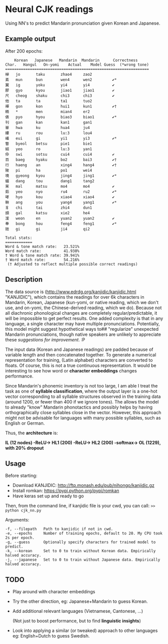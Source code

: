 # Neural CJK readings
Using NN's to predict Mandarin pronunciation given Korean and Japanese.

## Example output
After 200 epochs:
```
	Korean 	 Japanese   Mandarin  Mandarin      Correctness
Char.	Hangul 	 On-yomi    Actual    Model Guess  (*wrong tone)
================================================================
棹  	jo       taku       zhao4     zao2                        
紊  	mun      bun        wen4      wen2         ✔︎*            
翼  	ig       yoku       yi4       yi4          ✔︎             
膠  	gyo      kyou       jiao1     jiao1        ✔︎             
尺  	cheog    shaku      chi3      chi3         ✔︎             
他  	ta       ta         ta1       tuo2                        
褌  	gon      kon        hui1      kun1         ✔︎†            
粫  	*        men        mian4     er2                         
俵  	pyo      hyou       biao3     biao1        ✔︎*            
刊  	gan      kan        kan1      gan1                        
崋  	hwa      ku         hua4      ju4                         
縷  	ru       rou        lu:3      lou4                        
嶬  	eui      gi         yi1       yi3          ✔︎*            
瞥  	byeol    betsu      pie1      bie1                        
絽  	yeo      ro         lu:3      yan1                        
伜  	swi      sotsu      cui4      cui4         ✔︎             
百  	baeg     hyaku      bo2       bai3         ✔︎†            
行  	haeng    an         xing4     hang4        ✔︎†            
陂  	pi       ha         po1       wei4                        
境  	gyeong   kyou       jing4     jing1        ✔︎*            
蟷  	dang     tou        dang1     tang2                       
茉  	mal      matsu      mo4       mo4          ✔︎             
茹  	yeo      nyo        ru4       ru2          ✔︎*            
哮  	hyo      kou        xiao4     xiao4        ✔︎             
鞅  	ang      you        yang4     yang1        ✔︎*            
豸  	chi      tai        zhi4      dun1                        
頡  	gal      katsu      xie2      he4                         
湲  	weon     en         yuan2     yuan2        ✔︎             
奉  	bong     hou        feng4     feng1        ✔︎*            
妓  	gi       gi         ji4       qi2                         

Total stats:
============
Word & tone match rate:   23.521%
Word match rate:          41.938%
† Word & tone match rate: 39.941%
† Word match rate:        54.216%
 († Adjusted to reflect multiple possible correct readings)
```

## Description
The data source is (http://www.edrdg.org/kanjidic/kanjidic.html "KANJIDIC"), which contains the readings for over 6k characters in Mandarin, Korean, Japanese (kun-yomi, or native reading, which we don't use, and on-yomi, the Chinese-derived reading, which we do). Because not all diachronic phonological changes are completely regular/predictable, it will be impossible to get perfect results. One added complexity is that in any language, a single character may have multiple pronunciations. Potentially, this model might suggest hypothetical ways to## "regularize" unexpected Mandarin pronunciations, though native speakers are unlikely to appreciate these *suggestions for improvement*. :P 

The input data (Korean and Japanese readings) are padded because of variable length and then concatenated together. To generate a numerical representation for training, (Latin alphabet) characters are converted to floats. Of course, this is not a true continuous representation. It would be interesting to see how word or **character embeddings** changes performance.

Since Mandarin's phonemic inventory is not too large, I am able I treat the task as one of **syllable classification**, where the output layer is a one-hot vector corresponding to all syllable structures observed in the training data (around 1200, or fewer than 400 if we ignore tones). The allows the model to already "know" Mandarin phonotactics and possibly helps by having orthographically close syllables close in the vector. However, this approach might not be advisable for languages with many possible syllables, such as English or German.

Thus, the **architecture** is: 

**IL (12 nodes) -ReLU-> HL1 (200) -ReLU-> HL2 (200) -softmax-> OL (1229), with 20% dropout**

## Usage
Before starting:
 - Download KANJIDIC: http://ftp.monash.edu/pub/nihongo/kanjidic.gz 
 - Install romkan: https://pypi.python.org/pypi/romkan
 - Have keras set up and ready to go
 
 Then, from the command line, if kanjidic file is your cwd, you can call:
  ```>> python cjk_nn.py```
 
 Arguments:
 ```
 -f, --filepath   Path to kanjidic if not in cwd.
 -e, --epochs     Number of training epochs, default to 20. My CPU took 2s per epoch.
 -g, --guess      Optionally specify characters for trained model to predict.
 -k, --korean     Set to 0 to train without Korean data. Empirically halved accuracy.
 -j, --japanese   Set to 0 to train without Japanese data. Empirically halved accuracy.
 ```
## TODO

- Play around with character embeddings
- Try the other direction, eg: Japanese+Mandarin to guess Korean.
- Add additional relevant languages (Vietnamese, Cantonese, ...)

  (Not just to boost performance, but to find **linguistic insights**)
- Look into applying a similar (or tweaked) approach to other languages eg: English+Dutch to guess Swedish.
